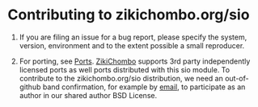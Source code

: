 # Contributing to zikichombo.org/sio

1. If you are filing an issue for a bug report, please specify the system,
   version, environment and to the extent possible a small reproducer.

1. For porting, see [Ports](Port.md).  [ZikiChombo](http://zikichombo.org)
   supports 3rd party independently licensed ports as well ports distributed
   with this sio module.  To contribute to the zikichombo.org/sio distribution,
   we need an out-of-github band confirmation,  for example by [email](contrib@zikichombo.org),
   to participate as an author in our shared author BSD License.



